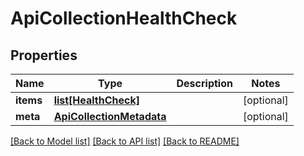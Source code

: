 # ApiCollectionHealthCheck

## Properties
Name | Type | Description | Notes
------------ | ------------- | ------------- | -------------
**items** | [**list[HealthCheck]**](HealthCheck.md) |  | [optional] 
**meta** | [**ApiCollectionMetadata**](ApiCollectionMetadata.md) |  | [optional] 

[[Back to Model list]](../README.md#documentation-for-models) [[Back to API list]](../README.md#documentation-for-api-endpoints) [[Back to README]](../README.md)


